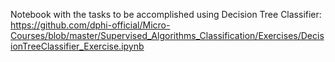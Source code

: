 Notebook with the tasks to be accomplished using Decision Tree Classifier:  
https://github.com/dphi-official/Micro-Courses/blob/master/Supervised_Algorithms_Classification/Exercises/DecisionTreeClassifier_Exercise.ipynb